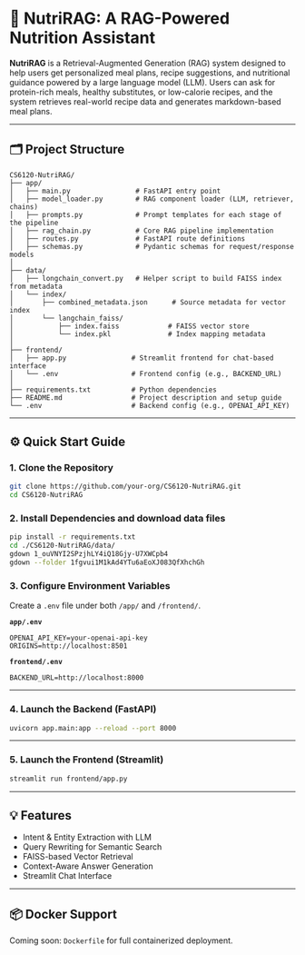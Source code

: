 # 🥦 NutriRAG: A RAG-Powered Nutrition Assistant

**NutriRAG** is a Retrieval-Augmented Generation (RAG) system designed to help users get personalized meal plans, recipe suggestions, and nutritional guidance powered by a large language model (LLM). Users can ask for protein-rich meals, healthy substitutes, or low-calorie recipes, and the system retrieves real-world recipe data and generates markdown-based meal plans.

---

## 🗂️ Project Structure

```plaintext
CS6120-NutriRAG/
├── app/
│   ├── main.py                # FastAPI entry point
│   ├── model_loader.py        # RAG component loader (LLM, retriever, chains)
│   ├── prompts.py             # Prompt templates for each stage of the pipeline
│   ├── rag_chain.py           # Core RAG pipeline implementation
│   ├── routes.py              # FastAPI route definitions
│   ├── schemas.py             # Pydantic schemas for request/response models
│
├── data/
│   ├── longchain_convert.py   # Helper script to build FAISS index from metadata
│   └── index/
│       ├── combined_metadata.json      # Source metadata for vector index
│       └── langchain_faiss/
│           ├── index.faiss            # FAISS vector store
│           └── index.pkl              # Index mapping metadata
│
├── frontend/
│   ├── app.py                # Streamlit frontend for chat-based interface
│   └── .env                  # Frontend config (e.g., BACKEND_URL)
│
├── requirements.txt          # Python dependencies
├── README.md                 # Project description and setup guide
└── .env                      # Backend config (e.g., OPENAI_API_KEY)
```

---

## ⚙️ Quick Start Guide

### 1. Clone the Repository

```bash
git clone https://github.com/your-org/CS6120-NutriRAG.git
cd CS6120-NutriRAG
```

### 2. Install Dependencies and download data files

```bash
pip install -r requirements.txt
cd ./CS6120-NutriRAG/data/
gdown 1_ouVNYI2SPzjhLY4iQ18Gjy-U7XWCpb4
gdown --folder 1fgvui1M1kAd4YTu6aEoXJ083QfXhchGh
```

### 3. Configure Environment Variables

Create a `.env` file under both `/app/` and `/frontend/`.

**`app/.env`**

```env
OPENAI_API_KEY=your-openai-api-key
ORIGINS=http://localhost:8501
```

**`frontend/.env`**

```env
BACKEND_URL=http://localhost:8000
```

---

### 4. Launch the Backend (FastAPI)

```bash
uvicorn app.main:app --reload --port 8000
```

---

### 5. Launch the Frontend (Streamlit)

```bash
streamlit run frontend/app.py
```

---

## 💡 Features

- Intent & Entity Extraction with LLM
- Query Rewriting for Semantic Search
- FAISS-based Vector Retrieval
- Context-Aware Answer Generation
- Streamlit Chat Interface

---

## 📦 Docker Support

Coming soon: `Dockerfile` for full containerized deployment.
